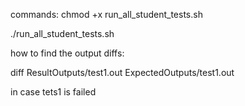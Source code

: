 commands:
chmod +x run_all_student_tests.sh

./run_all_student_tests.sh
 
how to find the output diffs:

diff ResultOutputs/test1.out ExpectedOutputs/test1.out

in case tets1 is failed
